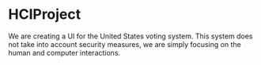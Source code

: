 # HCIProject
We are creating a UI for the United States voting system. This system does not take into account security measures, we are simply focusing on the human and computer interactions. 

